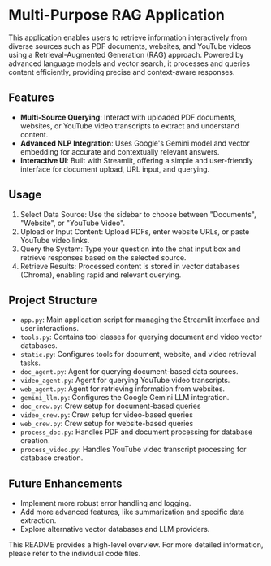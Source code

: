 # Multi-Purpose RAG Application

This application enables users to retrieve information interactively from diverse sources such as PDF documents, websites, and YouTube videos using a Retrieval-Augmented Generation (RAG) approach. Powered by advanced language models and vector search, it processes and queries content efficiently, providing precise and context-aware responses.


## Features
- **Multi-Source Querying**: Interact with uploaded PDF documents, websites, or YouTube video transcripts to extract and understand content.
- **Advanced NLP Integration**: Uses Google's Gemini model and vector embedding for accurate and contextually relevant answers.
- **Interactive UI**: Built with Streamlit, offering a simple and user-friendly interface for document upload, URL input, and querying.

## Usage
1. Select Data Source: Use the sidebar to choose between "Documents", "Website", or "YouTube Video".
2. Upload or Input Content: Upload PDFs, enter website URLs, or paste YouTube video links.
3. Query the System: Type your question into the chat input box and retrieve responses based on the selected source.
4. Retrieve Results: Processed content is stored in vector databases (Chroma), enabling rapid and relevant querying.

## Project Structure
- `app.py`: Main application script for managing the Streamlit interface and user interactions.
- `tools.py`: Contains tool classes for querying document and video vector databases.
- `static.py`: Configures tools for document, website, and video retrieval tasks.
- `doc_agent.py`: Agent for querying document-based data sources.
- `video_agent.py`: Agent for querying YouTube video transcripts.
- `web_agent.py`: Agent for retrieving information from websites.
- `gemini_llm.py`: Configures the Google Gemini LLM integration.
- `doc_crew.py`: Crew setup for document-based queries
- `video_crew.py`: Crew setup for video-based queries
- `web_crew.py`: Crew setup for website-based queries
- `process_doc.py`: Handles PDF and document processing for database creation.
- `process_video.py`: Handles YouTube video transcript processing for database creation.



## Future Enhancements

*   Implement more robust error handling and logging.
*   Add more advanced features, like summarization and specific data extraction.
*   Explore alternative vector databases and LLM providers.


This README provides a high-level overview. For more detailed information, please refer to the individual code files.
